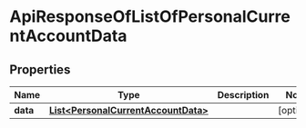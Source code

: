 
# ApiResponseOfListOfPersonalCurrentAccountData

## Properties
Name | Type | Description | Notes
------------ | ------------- | ------------- | -------------
**data** | [**List&lt;PersonalCurrentAccountData&gt;**](PersonalCurrentAccountData.md) |  |  [optional]



